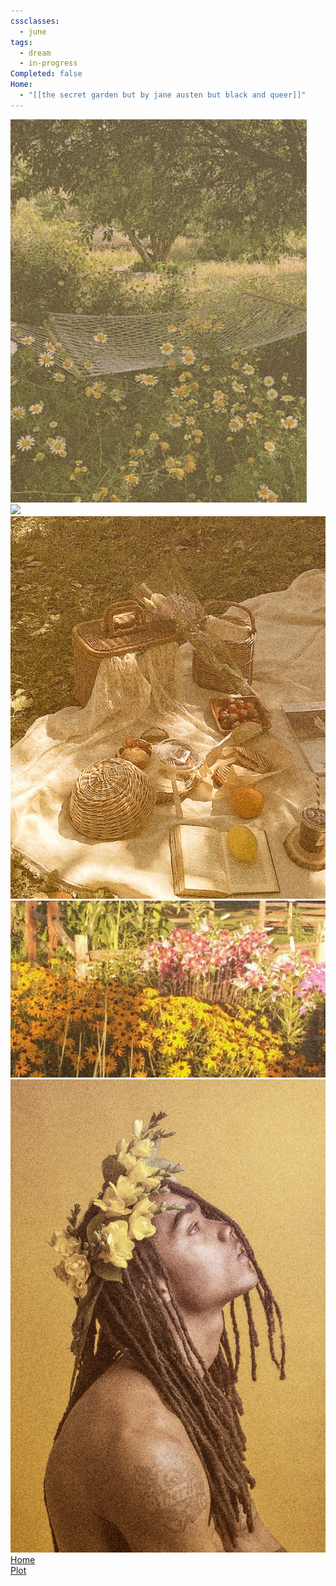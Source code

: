 ```yaml
---
cssclasses:
  - june
tags:
  - dream
  - in-progress
Completed: false
Home:
  - "[[𝚝𝚑𝚎 𝚜𝚎𝚌𝚛𝚎𝚝 𝚐𝚊𝚛𝚍𝚎𝚗 𝚋𝚞𝚝 𝚋𝚢 𝚓𝚊𝚗𝚎 𝚊𝚞𝚜𝚝𝚎𝚗 𝚋𝚞𝚝 𝚋𝚕𝚊𝚌𝚔 𝚊𝚗𝚍 𝚚𝚞𝚎𝚎𝚛]]"
---
```

<div class="june-moodboard">
	<div class="image-1"><img src="https://raw.githubusercontent.com/lunaria79/Jackalupes-Corner/main/01%20Dream%20Journal/Dreams/03%20The%20Secret%20Garden/00%20Images/June/hammock.jpg"></div>  
	<div class="image-2"><img src="https://raw.githubusercontent.com/lunaria79/Jackalupes-Corner/main/01%20Dream%20Journal/Dreams/03%20The%20Secret%20Garden/00%20Images/June/sunflower%20field.jpg"></div>
	<div class="moodboard-box box-1"></div>
	<div class="moodboard-box box-2"></div>
	<div class="moodboard-box box-3"></div>
	<div class="moodboard-box box-4"></div>
	<div class="image-3"><img src="https://raw.githubusercontent.com/lunaria79/Jackalupes-Corner/main/01%20Dream%20Journal/Dreams/03%20The%20Secret%20Garden/00%20Images/June/picnic.jpg"></div>
	<div class="image-4"><img src="https://raw.githubusercontent.com/lunaria79/Jackalupes-Corner/main/01%20Dream%20Journal/Dreams/03%20The%20Secret%20Garden/00%20Images/June/flower%20fence.jpg"></div>
	<div class="image-5"><img src="https://raw.githubusercontent.com/lunaria79/Jackalupes-Corner/main/01%20Dream%20Journal/Dreams/03%20The%20Secret%20Garden/00%20Images/June/june.png"></div>
	<div class="june-links">
		<div class="nav-item"><a href="Dream Journal Home Page" class="internal-link" >Home</a></div>
		<div class="nav-item"><a href="Dream Journal Home Page" class="internal-link" >Plot</a></div>
	</div>
</div>